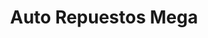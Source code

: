 ---
title: "Auto Repuestos Mega"
url: /santa-cruz/auto-repuestos-mega/
shop: reparación de automóviles
---